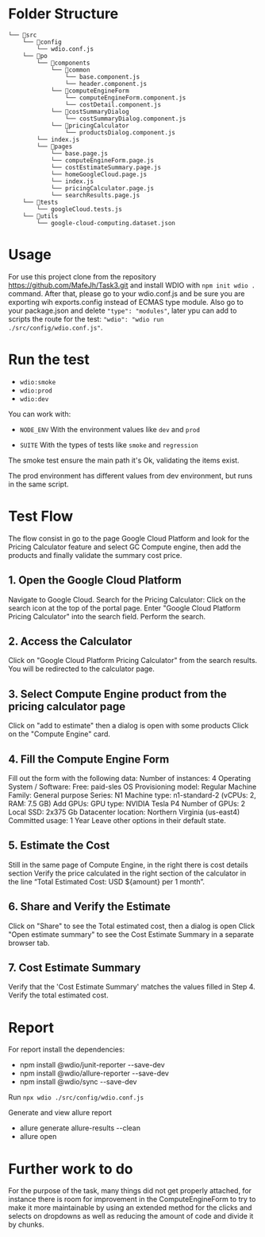 # Folder Structure

```
└── 📁src
    └── 📁config
        └── wdio.conf.js
    └── 📁po
        └── 📁components
            └── 📁common
                └── base.component.js
                └── header.component.js
            └── 📁computeEngineForm
                └── computeEngineForm.component.js
                └── costDetail.component.js
            └── 📁costSummaryDialog
                └── costSummaryDialog.component.js
            └── 📁pricingCalculator
                └── productsDialog.component.js
        └── index.js
        └── 📁pages
            └── base.page.js
            └── computeEngineForm.page.js
            └── costEstimateSummary.page.js
            └── homeGoogleCloud.page.js
            └── index.js
            └── pricingCalculator.page.js
            └── searchResults.page.js
    └── 📁tests
        └── googleCloud.tests.js
    └── 📁utils
        └── google-cloud-computing.dataset.json
```

# Usage

For use this project clone from the repository https://github.com/MafeJh/Task3.git and install WDIO with `npm init wdio .` command. After that, please go to your wdio.conf.js and be sure you are exporting wih exports.config instead of ECMAS type module. Also go to your package.json and delete `"type": "modules"`, later ypu can add to scripts the route for the test: `"wdio": "wdio run ./src/config/wdio.conf.js"`.

# Run the test

- `wdio:smoke`
- `wdio:prod`
- `wdio:dev`

You can work with:

- `NODE_ENV` With the environment values like `dev` and `prod`

- `SUITE` With the types of tests like `smoke` and `regression`

The smoke test ensure the main path it's Ok, validating the items exist.

The prod environment has different values from dev environment, but runs in the same script.

# Test Flow

The flow consist in go to the page Google Cloud Platform and look for the Pricing Calculator feature and select GC Compute engine, then add the products and finally validate the summary cost price.

## 1. Open the Google Cloud Platform

Navigate to Google Cloud.
Search for the Pricing Calculator:
Click on the search icon at the top of the portal page.
Enter "Google Cloud Platform Pricing Calculator" into the search field.
Perform the search.

## 2. Access the Calculator

Click on "Google Cloud Platform Pricing Calculator" from the search results.
You will be redirected to the calculator page.

## 3. Select Compute Engine product from the pricing calculator page

Click on "add to estimate" then a dialog is open with some products
Click on the "Compute Engine" card.

## 4. Fill the Compute Engine Form

Fill out the form with the following data:
Number of instances: 4
Operating System / Software: Free: paid-sles OS
Provisioning model: Regular
Machine Family: General purpose
Series: N1
Machine type: n1-standard-2 (vCPUs: 2, RAM: 7.5 GB)
Add GPUs:
GPU type: NVIDIA Tesla P4
Number of GPUs: 2
Local SSD: 2x375 Gb
Datacenter location: Northern Virginia (us-east4)
Committed usage: 1 Year
Leave other options in their default state.

## 5. Estimate the Cost

Still in the same page of Compute Engine, in the right there is cost details section
Verify the price calculated in the right section of the calculator in the line “Total Estimated Cost: USD ${amount} per 1 month”.

## 6. Share and Verify the Estimate

Click on "Share" to see the Total estimated cost, then a dialog is open
Click "Open estimate summary" to see the Cost Estimate Summary in a separate browser tab.

## 7. Cost Estimate Summary

Verify that the 'Cost Estimate Summary' matches the values filled in Step 4.
Verify the total estimated cost.

# Report

For report install the dependencies:

- npm install @wdio/junit-reporter --save-dev
- npm install @wdio/allure-reporter --save-dev
- npm install @wdio/sync --save-dev

Run `npx wdio ./src/config/wdio.conf.js`

Generate and view allure report

- allure generate allure-results --clean
- allure open

# Further work to do

For the purpose of the task, many things did not get properly attached, for instance there is room for improvement in the ComputeEngineForm to try to make it more maintainable by using an extended method for the clicks and selects on dropdowns as well as reducing the amount of code and divide it by chunks.
